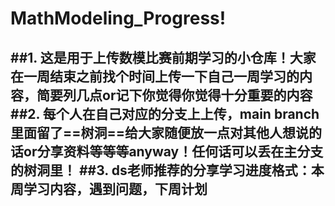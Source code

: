 # MathModeling_Progress!
##1. 这是用于上传数模比赛前期学习的小仓库！大家在一周结束之前找个时间上传一下自己一周学习的内容，简要列几点or记下你觉得你觉得**十分重要的**内容
##2. 每个人在自己对应的分支上上传，main branch里面留了==树洞==给大家随便放一点对其他人想说的话or分享资料等等等anyway！任何话可以丢在主分支的树洞里！
##3. ds老师推荐的分享学习进度格式：本周学习内容，遇到问题，下周计划
---
